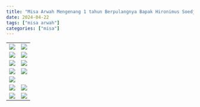 ```yaml
---
title: "Misa Arwah Mengenang 1 tahun Berpulangnya Bapak Hironimus Soedjarwo"
date: 2024-04-22
tags: ["misa arwah"]
categories: ["misa"]
---
```

| | |
|---|---|
| ![](/img/misaarwah22apr24.avif) |  ![](/img/misaarwah22apr241.avif) | 
| ![](/img/misaarwah22apr242.avif) |  ![](/img/misaarwah22apr243.avif) | 
| ![](/img/misaarwah22apr244.avif) |  ![](/img/misaarwah22apr245.avif) | 
| ![](/img/misaarwah22apr246.avif) |  ![](/img/misaarwah22apr247.avif) | 
| ![](/img/misaarwah22apr248.avif) |  
| ![](/img/misaarwah22apr2410.avif) |  ![](/img/misaarwah22apr2411.avif) | 
|  ![](/img/misaarwah22apr2412.avif) | ![](/img/misaarwah22apr249.avif) | 
